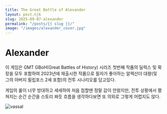 ```yaml
---
title: The Great Battle of Alexander
layout: post.njk
slug: 2025-09-07-alexander
permalink: "/posts/{{ slug }}/"
image: "/images/alexander_cover.jpg"
---
```


# Alexander

이 게임은 GMT GBoH(Great Battles of History) 시리즈 첫번째 작품의 딜럭스 및 확장을 모두 포함하여 2023년에 재출시한 작품으로 필자가 좋아하는 알렉산더 대왕(및 그의 아버지 필립포스 2세 포함)의 전투 시나리오를 담고있다.

게임의 룰이 너무 방대하고 세세하여 처음 접할땐 정말 감이 안왔지만, 전투 상황에서 펼쳐지는 순간 순간을 스토리 짜듯 흐름을 생각하다보면 또 의외로 그렇게 어렵지도 않다.

![vassal](/images/vassal1.png)


